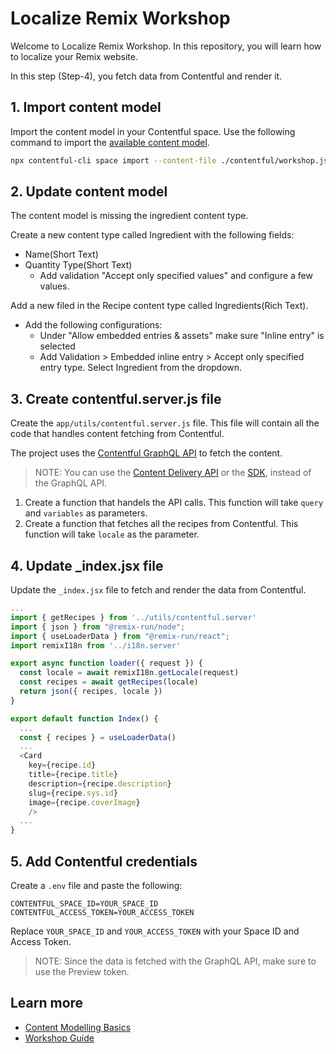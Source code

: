 # Localize Remix Workshop

Welcome to Localize Remix Workshop. In this repository, you will learn how to localize your Remix website.

In this step (Step-4), you fetch data from Contentful and render it.

## 1. Import content model

Import the content model in your Contentful space. Use the following command to import the [available content model](./contentful/workshop.json).

```sh
npx contentful-cli space import --content-file ./contentful/workshop.json --space-id <YOUR_CONTENTFUL_SPACE_ID> 
```

## 2. Update content model

The content model is missing the ingredient content type. 

Create a new content type called Ingredient with the following fields:
- Name(Short Text)
- Quantity Type(Short Text)
    - Add validation "Accept only specified values" and configure a few values.

Add a new filed in the Recipe content type called Ingredients(Rich Text).
- Add the following configurations:
    - Under "Allow embedded entries & assets" make sure "Inline entry" is selected
    - Add Validation > Embedded inline entry > 
Accept only specified entry type. Select Ingredient from the dropdown.

## 3. Create contentful.server.js file

Create the `app/utils/contentful.server.js` file. This file will contain all the code that handles content fetching from Contentful.

The project uses the [Contentful GraphQL API](https://www.contentful.com/developers/docs/references/graphql/) to fetch the content.

> NOTE: You can use the [Content Delivery API](https://www.contentful.com/developers/docs/concepts/apis/#content-delivery-api) or the [SDK](https://github.com/contentful/contentful.js), instead of the GraphQL API.

1. Create a function that handels the API calls. This function will take `query` and `variables` as parameters.
2. Create a function that fetches all the recipes from Contentful. This function will take `locale` as the parameter.

## 4. Update _index.jsx file

Update the `_index.jsx` file to fetch and render the data from Contentful.

```js
...
import { getRecipes } from '../utils/contentful.server'
import { json } from "@remix-run/node";
import { useLoaderData } from "@remix-run/react";
import remixI18n from '../i18n.server'

export async function loader({ request }) {
  const locale = await remixI18n.getLocale(request)
  const recipes = await getRecipes(locale)
  return json({ recipes, locale })
}

export default function Index() {
  ...
  const { recipes } = useLoaderData()
  ...
  <Card
    key={recipe.id}
    title={recipe.title}
    description={recipe.description}
    slug={recipe.sys.id}
    image={recipe.coverImage}
    />
  ...
}
```

## 5. Add Contentful credentials

Create a `.env` file and paste the following:

```
CONTENTFUL_SPACE_ID=YOUR_SPACE_ID
CONTENTFUL_ACCESS_TOKEN=YOUR_ACCESS_TOKEN
```

Replace `YOUR_SPACE_ID` and `YOUR_ACCESS_TOKEN` with your Space ID and Access Token.

> NOTE: Since the data is fetched with the GraphQL API, make sure to use the Preview token.

## Learn more

- [Content Modelling Basics](https://www.contentful.com/help/content-modelling-basics/)
- [Workshop Guide](https://github.com/harshil1712/localize-remix-workshop)
